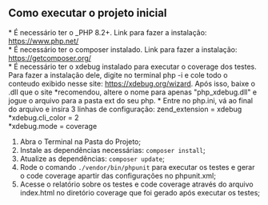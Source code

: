 ## Como executar o projeto inicial
\* É necessário ter o _PHP 8.2+. Link para fazer a instalação: https://www.php.net/ <br>
\* É necessário ter o composer instalado. Link para fazer a instalação: https://getcomposer.org/ <br>
\* É necessário ter o xdebug instalado para executar o coverage dos testes. Para fazer a instalação dele, digite no terminal php -i e cole todo o conteudo exibido nesse site: https://xdebug.org/wizard. Após isso, baixe o .dll que o site \*recomendou, altere o nome para apenas "php_xdebug.dll" e jogue o arquivo para a pasta ext do seu php.
\* Entre no php.ini, vá ao final do arquivo e insira 3 linhas de configuração: zend_extension = xdebug <br>
\*xdebug.cli_color = 2 <br>
\*xdebug.mode = coverage <br>

1. Abra o Terminal na Pasta do Projeto;
2. Instale as dependências necessárias: `composer install`;
3. Atualize as dependências: `composer update`;
4. Rode o comando `./vendor/bin/phpunit` para executar os testes e gerar o code coverage apartir das configurações no phpunit.xml;
5. Acesse o relatório sobre os testes e code coverage através do arquivo index.html no diretório coverage que foi gerado após executar os testes;

